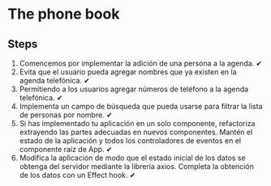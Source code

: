 # The phone book

## Steps

1. Comencemos por implementar la adición de una persona a la agenda. ✔
2. Evita que el usuario pueda agregar nombres que ya existen en la agenda telefónica. ✔
3. Permitiendo a los usuarios agregar números de teléfono a la agenda telefónica. ✔
4. Implementa un campo de búsqueda que pueda usarse para filtrar la lista de personas por nombre. ✔
5. Si has implementado tu aplicación en un solo componente, refactoriza extrayendo las partes adecuadas en nuevos componentes. Mantén el estado de la aplicación y todos los controladores de eventos en el componente raíz de App. ✔
6. Modifica la aplicación de modo que el estado inicial de los datos se obtenga del servidor mediante la librería axios. Completa la obtención de los datos con un Effect hook. ✔
